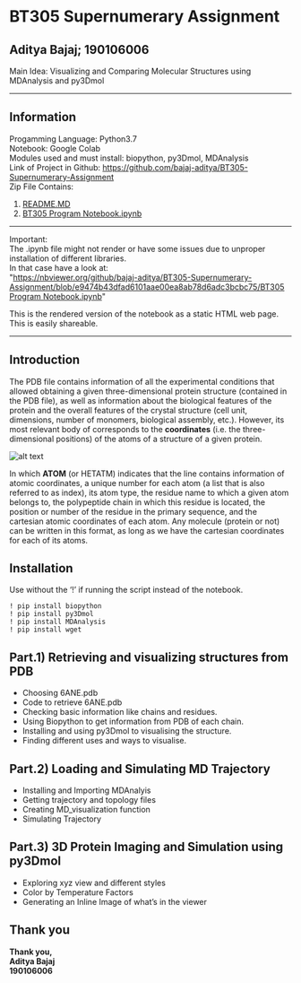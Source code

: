<h1 class="code-line" data-line-start=0 data-line-end=1 ><a id="BT305_Supernumerary_Assignment_0"></a>BT305 Supernumerary Assignment</h1>
<h2 class="code-line" data-line-start=1 data-line-end=2 ><a id="Aditya_Bajaj_190106006_1"></a>Aditya Bajaj; 190106006</h2>
<p class="has-line-data" data-line-start="3" data-line-end="4">Main Idea: Visualizing and Comparing Molecular Structures using MDAnalysis and py3Dmol</p>
<hr>
<h2 class="code-line" data-line-start=6 data-line-end=7 ><a id="Information_6"></a>Information</h2>
<p class="has-line-data" data-line-start="7" data-line-end="12">Progamming Language: Python3.7<br>
Notebook: Google Colab<br>
Modules used and must install: biopython, py3Dmol, MDAnalysis<br>
Link of Project in Github: <a href="https://github.com/bajaj-aditya/BT305-Supernumerary-Assignment">https://github.com/bajaj-aditya/BT305-Supernumerary-Assignment</a><br>
Zip File Contains:</p>
<ol>
<li class="has-line-data" data-line-start="12" data-line-end="13"><a href="https://github.com/bajaj-aditya/BT305-Supernumerary-Assignment/blob/main/README.md">README.MD</a></li>
<li class="has-line-data" data-line-start="13" data-line-end="14"><a href="https://nbviewer.org/github/bajaj-aditya/BT305-Supernumerary-Assignment/blob/e9474b43dfad6101aae00ea8ab78d6adc3bcbc75/BT305 Program Notebook.ipynb">BT305 Program Notebook.ipynb</a></li>
</ol>
<hr>
<p class="has-line-data" data-line-start="15" data-line-end="19">Important:<br>
The .ipynb file might not render or have some issues due to unproper installation of different libraries.<br>
In that case have a look at:<br>
&quot;<a href="https://nbviewer.org/github/bajaj-aditya/BT305-Supernumerary-Assignment/blob/e9474b43dfad6101aae00ea8ab78d6adc3bcbc75/BT305%20Program%20Notebook.ipynb">https://nbviewer.org/github/bajaj-aditya/BT305-Supernumerary-Assignment/blob/e9474b43dfad6101aae00ea8ab78d6adc3bcbc75/BT305 Program Notebook.ipynb</a>&quot;</p>
<p class="has-line-data" data-line-start="20" data-line-end="21">This is the rendered version of the notebook as a static HTML web page. This is easily shareable.</p>
<hr>
<h2 class="code-line" data-line-start=23 data-line-end=24 ><a id="Introduction_23"></a>Introduction</h2>
<p class="has-line-data" data-line-start="24" data-line-end="25">The PDB file contains information of all the experimental conditions that allowed obtaining a given three-dimensional protein structure (contained in the PDB file), as well as information about the biological features of the protein and the overall features of the crystal structure (cell unit, dimensions, number of monomers, biological assembly, etc.). However, its most relevant body of corresponds to the <strong>coordinates</strong> (i.e. the three-dimensional positions) of the atoms of a structure of a given protein.</p>
<p class="has-line-data" data-line-start="26" data-line-end="27"><img src="https://raw.githubusercontent.com/pb3lab/ibm3202/master/images/pdbformat_01.png" alt="alt text"></p>
<p class="has-line-data" data-line-start="28" data-line-end="29">In which <strong>ATOM</strong> (or HETATM) indicates that the line contains information of atomic coordinates, a unique number for each atom (a list that is also referred to as index), its atom type, the residue name to which a given atom belongs to, the polypeptide chain in which this residue is located, the position or number of the residue in the primary sequence, and the cartesian atomic coordinates of each atom. Any molecule (protein or not) can be written in this format, as long as we have the cartesian coordinates for each of its atoms.</p>
<h2 class="code-line" data-line-start=30 data-line-end=31 ><a id="Installation_30"></a>Installation</h2>
<p class="has-line-data" data-line-start="31" data-line-end="32">Use without the ‘!’ if running the script instead of the notebook.</p>
<pre><code class="has-line-data" data-line-start="33" data-line-end="38" class="language-sh">! pip install biopython
! pip install py3Dmol
! pip install MDAnalysis
! pip install wget
</code></pre>
<h2 class="code-line" data-line-start=40 data-line-end=41 ><a id="Part1_Retrieving_and_visualizing_structures_from_PDB_40"></a>Part.1) Retrieving and visualizing structures from PDB</h2>
<ul>
<li class="has-line-data" data-line-start="42" data-line-end="43">Choosing 6ANE.pdb</li>
<li class="has-line-data" data-line-start="43" data-line-end="44">Code to retrieve 6ANE.pdb</li>
<li class="has-line-data" data-line-start="44" data-line-end="45">Checking basic information like chains and residues.</li>
<li class="has-line-data" data-line-start="45" data-line-end="46">Using Biopython to get information from PDB of each chain.</li>
<li class="has-line-data" data-line-start="46" data-line-end="47">Installing and using py3Dmol to visualising the structure.</li>
<li class="has-line-data" data-line-start="47" data-line-end="48">Finding different uses and ways to visualise.</li>
</ul>
<h2 class="code-line" data-line-start=51 data-line-end=52 ><a id="Part2_Loading_and_Simulating_MD_Trajectory_51"></a>Part.2) Loading and Simulating MD Trajectory</h2>
<ul>
<li class="has-line-data" data-line-start="53" data-line-end="54">Installing and Importing MDAnalyis</li>
<li class="has-line-data" data-line-start="54" data-line-end="55">Getting trajectory and topology files</li>
<li class="has-line-data" data-line-start="55" data-line-end="56">Creating MD_visualization function</li>
<li class="has-line-data" data-line-start="56" data-line-end="58">Simulating Trajectory</li>
</ul>
<h2 class="code-line" data-line-start=58 data-line-end=59 ><a id="Part3_3D_Protein_Imaging_and_Simulation_using_py3Dmol_58"></a>Part.3) 3D Protein Imaging and Simulation using py3Dmol</h2>
<ul>
<li class="has-line-data" data-line-start="60" data-line-end="61">Exploring xyz view and different styles</li>
<li class="has-line-data" data-line-start="61" data-line-end="62">Color by Temperature Factors</li>
<li class="has-line-data" data-line-start="62" data-line-end="63">Generating an Inline Image of what’s in the viewer</li>
</ul>
<h2 class="code-line" data-line-start=66 data-line-end=67 ><a id="Thank_you_66"></a>Thank you</h2>
<p class="has-line-data" data-line-start="68" data-line-end="71"><strong>Thank you,<br>
Aditya Bajaj<br>
190106006</strong></p>
